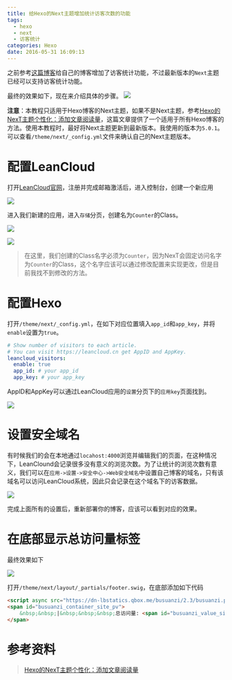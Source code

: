 ```yaml
---
title: 给Hexo的Next主题增加统计访客次数的功能
tags:
  - hexo
  - next
  - 访客统计
categories: Hexo
date: 2016-05-31 16:09:13
---
```



之前参考[这篇博客][教程]给自己的博客增加了访客统计功能，不过最新版本的`Next`主题已经可以支持访客统计功能。

<!-- more -->

最终的效果如下，现在来介绍具体的步骤。
![][最终效果图片]

**注意**：本教程只适用于Hexo博客的Next主题，如果不是Next主题，参考[Hexo的NexT主题个性化：添加文章阅读量][教程]，这篇文章提供了一个适用于所有Hexo博客的方法。使用本教程时，最好将Next主题更新到最新版本。我使用的版本为`5.0.1`。可以查看`/theme/next/_config.yml`文件来确认自己的Next主题版本。

# 配置LeanCloud

打开[LeanCloud官网][leancloud]，注册并完成邮箱激活后，进入控制台，创建一个新应用

![][创建新应用]

进入我们新建的应用，进入`存储`分页，创建名为`Counter`的Class。

![][创建Class]

![][创建Class-2]

> 在这里，我们创建的Class名字必须为`Counter`，因为NexT会固定访问名字为`Counter`的Class，这个名字应该可以通过修改配置来实现更改，但是目前我找不到修改的方法。

# 配置Hexo
打开`/theme/next/_config.yml`，在如下对应位置填入`app_id`和`app_key`，并将`enable`设置为`true`。

```yaml
# Show number of visitors to each article.
# You can visit https://leancloud.cn get AppID and AppKey.
leancloud_visitors:
  enable: true
  app_id: # your app_id
  app_key: # your app_key
```

AppID和AppKey可以通过LeanCloud应用的`设置`分页下的`应用key`页面找到。

![][应用key的位置]

# 设置安全域名
有时候我们的会在本地通过`locahost:4000`浏览并编辑我们的页面，在这种情况下，LeanClound会记录很多没有意义的浏览次数。为了让统计的浏览次数有意义，我们可以在`应用->设置->安全中心->Web安全域名`中设置自己博客的域名，只有该域名可以访问LeanCloud系统，因此只会记录在这个域名下的访客数据。

![][设置安全域名]

完成上面所有的设置后，重新部署你的博客，应该可以看到对应的效果。

# 在底部显示总访问量标签
最终效果如下

![][底部标签]

打开`/theme/next/layout/_partials/footer.swig`，在底部添加如下代码

```html
<script async src="https://dn-lbstatics.qbox.me/busuanzi/2.3/busuanzi.pure.mini.js"></script>
<span id="busuanzi_container_site_pv">
    &nbsp;&nbsp;|&nbsp;&nbsp;&nbsp;总访问量: <span id="busuanzi_value_site_pv"></span>
</span>
```

# 参考资料
> [Hexo的NexT主题个性化：添加文章阅读量][教程]


[教程]: http://www.jeyzhang.com/hexo-next-add-post-views.html
[leancloud]: https://leancloud.cn

[最终效果图片]: /uploads/hexo-counter/final.png
[创建新应用]: /uploads/hexo-counter/new-app.png
[创建Class]: /uploads/hexo-counter/new-class.png
[创建Class-2]: /uploads/hexo-counter/new-class-2.png
[应用key的位置]: /uploads/hexo-counter/app-key-position.png
[设置安全域名]: /uploads/hexo-counter/set-host.png
[底部标签]: /uploads/hexo-counter/footer.png